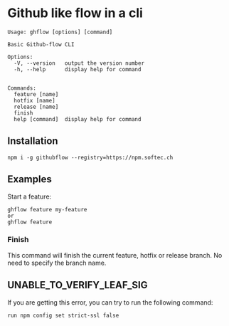 # Github like flow in a cli

```
Usage: ghflow [options] [command]

Basic Github-flow CLI

Options:
  -V, --version   output the version number
  -h, --help      display help for command


Commands:
  feature [name]
  hotfix [name]
  release [name]
  finish
  help [command]  display help for command
```

## Installation

```
npm i -g githubflow --registry=https://npm.softec.ch
```

## Examples
Start a feature:
```
ghflow feature my-feature
or
ghflow feature
```

### Finish

This command will finish the current feature, hotfix or release branch. No need to specify the branch name.


## UNABLE_TO_VERIFY_LEAF_SIG

If you are getting this error, you can try to run the following command:

```
run npm config set strict-ssl false
```
